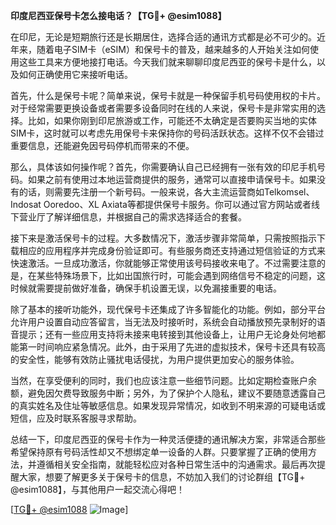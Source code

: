 **印度尼西亚保号卡怎么接电话？【TG💪+ @esim1088】**

在印尼，无论是短期旅行还是长期居住，选择合适的通讯方式都是必不可少的。近年来，随着电子SIM卡（eSIM）和保号卡的普及，越来越多的人开始关注如何使用这些工具来方便地接打电话。今天我们就来聊聊印度尼西亚的保号卡是什么，以及如何正确使用它来接听电话。

首先，什么是保号卡呢？简单来说，保号卡就是一种保留手机号码使用权的卡片。对于经常需要更换设备或者需要多设备同时在线的人来说，保号卡是非常实用的选择。比如，如果你刚到印尼旅游或工作，可能还不太确定是否要购买当地的实体SIM卡，这时就可以考虑先用保号卡来保持你的号码活跃状态。这样不仅不会错过重要信息，还能避免因号码停机而带来的不便。

那么，具体该如何操作呢？首先，你需要确认自己已经拥有一张有效的印尼手机号码。如果之前有使用过本地运营商提供的服务，通常可以直接申请保号卡。如果没有的话，则需要先注册一个新号码。一般来说，各大主流运营商如Telkomsel、Indosat Ooredoo、XL Axiata等都提供保号卡服务。你可以通过官方网站或者线下营业厅了解详细信息，并根据自己的需求选择适合的套餐。

接下来是激活保号卡的过程。大多数情况下，激活步骤非常简单，只需按照指示下载相应的应用程序并完成身份验证即可。有些服务商还支持通过短信验证的方式来快速激活。一旦成功激活，你就能够正常使用该号码接收来电了。不过需要注意的是，在某些特殊场景下，比如出国旅行时，可能会遇到网络信号不稳定的问题，这时候就需要提前做好准备，确保手机设置无误，以免漏接重要的电话。

除了基本的接听功能外，现代保号卡还集成了许多智能化的功能。例如，部分平台允许用户设置自动应答留言，当无法及时接听时，系统会自动播放预先录制好的语音提示；还有一些应用支持将未接来电转接到其他设备上，让用户无论身处何地都能第一时间响应紧急情况。此外，由于采用了先进的虚拟技术，保号卡还具有较高的安全性，能够有效防止骚扰电话侵扰，为用户提供更加安心的服务体验。

当然，在享受便利的同时，我们也应该注意一些细节问题。比如定期检查账户余额，避免因欠费导致服务中断；另外，为了保护个人隐私，建议不要随意透露自己的真实姓名及住址等敏感信息。如果发现异常情况，如收到不明来源的可疑电话或短信，应及时联系客服寻求帮助。

总结一下，印度尼西亚的保号卡作为一种灵活便捷的通讯解决方案，非常适合那些希望保持原有号码活性却又不想绑定单一设备的人群。只要掌握了正确的使用方法，并遵循相关安全指南，就能轻松应对各种日常生活中的沟通需求。最后再次提醒大家，想要了解更多关于保号卡的信息，不妨加入我们的讨论群组【TG💪+ @esim1088】，与其他用户一起交流心得吧！

[[TG💪+ @esim1088](https://t.me/s/esim1088) ![Image](https://i.postimg.cc/4NQfJmqS/Snipaste-2025-05-13-00-14-12.png)]